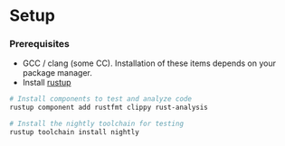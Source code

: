 # Setup

### Prerequisites

- GCC / clang (some CC). Installation of these items depends on your package manager.
- Install [rustup](https://rustup.rs/)

```sh
# Install components to test and analyze code
rustup component add rustfmt clippy rust-analysis

# Install the nightly toolchain for testing
rustup toolchain install nightly
```
